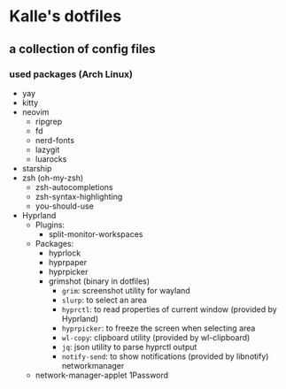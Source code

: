 # Kalle's dotfiles
a collection of config files
----------
### used packages (Arch Linux)
- yay
- kitty
- neovim
  - ripgrep
  - fd
  - nerd-fonts
  - lazygit
  - luarocks
- starship
- zsh (oh-my-zsh)
  - zsh-autocompletions
  - zsh-syntax-highlighting
  - you-should-use
- Hyprland
  - Plugins:
    - split-monitor-workspaces
  - Packages:
    - hyprlock
    - hyprpaper
    - hyprpicker
    - grimshot (binary in dotfiles)
      - `grim`: screenshot utility for wayland
      - `slurp`: to select an area
      - `hyprctl`: to read properties of current window (provided by Hyprland)
      - `hyprpicker`: to freeze the screen when selecting area
      - `wl-copy`: clipboard utility (provided by wl-clipboard)
      - `jq`: json utility to parse hyprctl output
      - `notify-send`: to show notifications (provided by libnotify)
networkmanager
  - network-manager-applet
1Password

